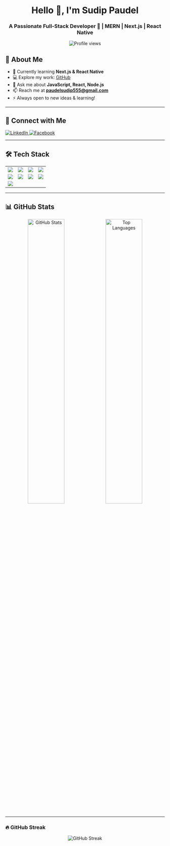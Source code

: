 <h1 align="center">Hello 👋, I'm Sudip Paudel</h1>
<h3 align="center">A Passionate Full-Stack Developer 🚀 | MERN | Next.js | React Native</h3>

<p align="center">
  <img src="https://komarev.com/ghpvc/?username=sudip22-p&label=Profile%20views&color=0e75b6&style=flat" alt="Profile views" />
</p>

## 🚀 About Me  
- 🌱 Currently learning **Next.js & React Native**  
- 💻 Explore my work: [GitHub](https://github.com/sudip22-p)  
- 💬 Ask me about **JavaScript, React, Node.js**  
- 📫 Reach me at **paudelsudip555@gmail.com**  
- ⚡ Always open to new ideas & learning!  

---

## 📩 Connect with Me  
<p>
  <a href="https://www.linkedin.com/in/sudip-paudel-07536a242/">
    <img src="https://img.shields.io/badge/LinkedIn-0A66C2?logo=linkedin&logoColor=white" alt="LinkedIn">
  </a>
  <a href="https://www.facebook.com/sudip.paudel.2003">
    <img src="https://img.shields.io/badge/Facebook-1877F2?logo=facebook&logoColor=white" alt="Facebook">
  </a>
</p>

---

## 🛠 Tech Stack  
<table>
  <tr>
    <td><img src="https://img.shields.io/badge/JavaScript-F7DF1E?logo=javascript&logoColor=black" /></td>
    <td><img src="https://img.shields.io/badge/React-61DAFB?logo=react&logoColor=black" /></td>
    <td><img src="https://img.shields.io/badge/Node.js-339933?logo=node.js&logoColor=white" /></td>
    <td><img src="https://img.shields.io/badge/Next.js-000000?logo=next.js&logoColor=white" /></td>
  </tr>
  <tr>
    <td><img src="https://img.shields.io/badge/TailwindCSS-38B2AC?logo=tailwind-css&logoColor=white" /></td>
    <td><img src="https://img.shields.io/badge/MongoDB-47A248?logo=mongodb&logoColor=white" /></td>
    <td><img src="https://img.shields.io/badge/MySQL-4479A1?logo=mysql&logoColor=white" /></td>
    <td><img src="https://img.shields.io/badge/Express.js-000000?logo=express&logoColor=white" /></td>
  </tr>
  <tr>
    <td><img src="https://img.shields.io/badge/Linux-FCC624?logo=linux&logoColor=black" /></td>
  </tr>
</table>

---

## 📊 GitHub Stats  
<div align="center">
  <img src="https://github-readme-stats.vercel.app/api?username=sudip22-p&show_icons=true&theme=tokyonight" width="48%" alt="GitHub Stats">
  <img src="https://github-readme-stats.vercel.app/api/top-langs/?username=sudip22-p&layout=compact&theme=tokyonight" width="48%" alt="Top Languages">
</div>

---

### 🔥 GitHub Streak  
<p align="center">
  <img src="https://streak-stats.demolab.com/?user=sudip22-p&theme=tokyonight" alt="GitHub Streak" />
</p>
